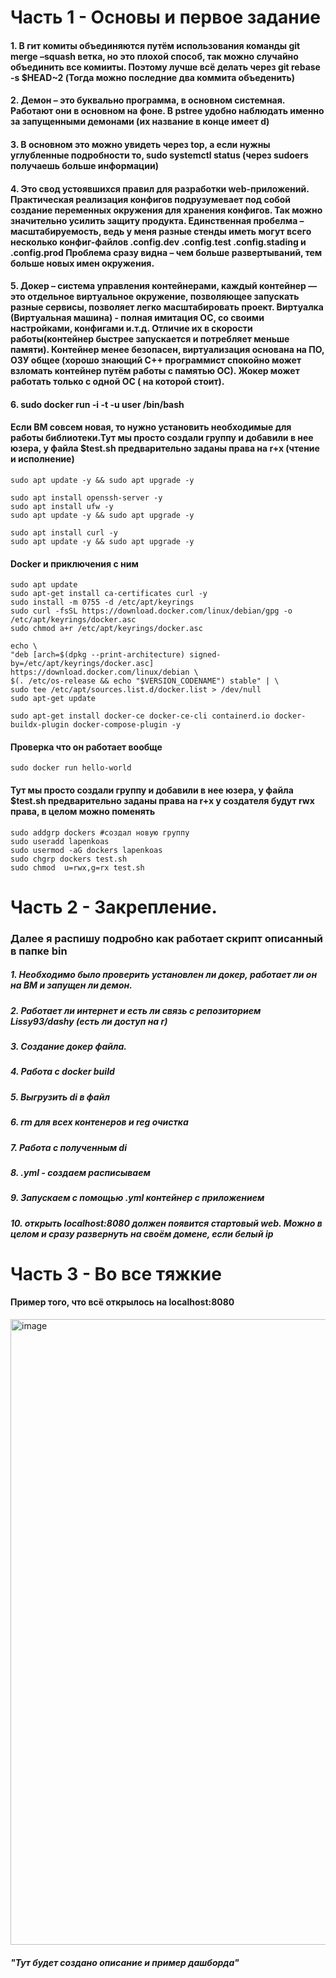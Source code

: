 # Часть 1 - Основы и первое задание
 
<H4>1.	В гит комиты объединяются путём использования команды git merge –squash ветка, но это плохой способ, так можно случайно объединить все комииты. Поэтому лучше всё делать через git rebase -s $HEAD~2 (Тогда можно последние два коммита объеденить)</H4>
<H4>2.	Демон – это буквально программа, в основном системная. Работают они в основном на фоне. В pstree удобно наблюдать именно за запущенными демонами (их название в конце имеет d)</H4>
<H4>3.	В основном это можно увидеть через top, а если нужны углубленные подробности то, sudo systemctl status (через sudoers получаешь больше информации)</H4>
<H4>4.	Это свод устоявшихся правил для разработки web-приложений. Практическая реализация конфигов подрузумевает под собой создание переменных окружения для хранения конфигов. Так можно значительно усилить защиту продукта. Единственная пробелма – масштабируемость, ведь у меня разные стенды иметь могут всего несколько конфиг-файлов 
.config.dev .config.test .config.stading и .config.prod
Проблема сразу видна – чем больше развертываний, тем больше новых имен окружения.</H4>
<H4>5.	Докер – система управления контейнерами, каждый контейнер — это отдельное виртуальное окружение, позволяющее запускать разные сервисы, позволяет легко масштабировать проект. Виртуалка (Виртуальная машина) - полная  имитация ОС, со своими настройками, конфигами и.т.д.
Отличие их в скорости работы(контейнер быстрее запускается и потребляет меньше памяти). Контейнер менее безопасен, виртуализация основана на ПО, ОЗУ общее (хорошо знающий C++ программист спокойно может взломать контейнер путём работы с памятью ОС). Жокер может работать только с одной ОС ( на которой стоит).</H4>
<H4>6.	  sudo docker run -i -t -u user /bin/bash
</H4>



<H4>Если ВМ совсем новая, то нужно установить необходимые для работы библиотеки.Тут мы просто создали группу и добавили в нее юзера, у файла $test.sh предварительно заданы права на r+x (чтение и исполнение)</H4>

    sudo apt update -y && sudo apt upgrade -y

    sudo apt install openssh-server -y
    sudo apt install ufw -y
    sudo apt update -y && sudo apt upgrade -y

    sudo apt install curl -y
    sudo apt update -y && sudo apt upgrade -y
<H4>Docker и приключения с ним</H4>

    sudo apt update
    sudo apt-get install ca-certificates curl -y
    sudo install -m 0755 -d /etc/apt/keyrings
    sudo curl -fsSL https://download.docker.com/linux/debian/gpg -o /etc/apt/keyrings/docker.asc
    sudo chmod a+r /etc/apt/keyrings/docker.asc

    echo \
    "deb [arch=$(dpkg --print-architecture) signed-by=/etc/apt/keyrings/docker.asc] https://download.docker.com/linux/debian \
    $(. /etc/os-release && echo "$VERSION_CODENAME") stable" | \
    sudo tee /etc/apt/sources.list.d/docker.list > /dev/null
    sudo apt-get update

    sudo apt-get install docker-ce docker-ce-cli containerd.io docker-buildx-plugin docker-compose-plugin -y
<H4>Проверка что он работает вообще</H4>
<!-- Тут оставлю пасхалку, я на самом деле больше 3 дней подряд сижу и чисто баги свои же чищу, сейчас работает всё стабильно -->

    sudo docker run hello-world


<H4>Тут мы просто создали группу и добавили в нее юзера, у файла $test.sh предварительно заданы права на r+x у создателя будут rwx права, в целом можно поменять </H4>
    
    sudo addgrp dockers #создал новую группу
    sudo useradd lapenkoas
    sudo usermod -aG dockers lapenkoas
    sudo chgrp dockers test.sh
    sudo chmod  u=rwx,g=rx test.sh

    
# Часть 2 - Закрепление. 
<H3>
    Далее я распишу подробно как работает скрипт описанный в папке bin
</H3>

<H5>1.  Необходимо было проверить установлен ли докер, работает ли он на ВМ и запущен ли демон.</H5>
    <H5>
    2.  Работает ли интернет и есть ли связь с репозиторием Lissy93/dashy (есть ли доступ на r)</H5>
    <H5>
    3.  Создание докер файла.</H5>
    <H5>
    4.  Работа с docker build</H5>
    <H5>
    5.  Выгрузить di в файл</H5>
    <H5>
    6.  rm для всех контенеров и reg очистка</H5>
    <H5>
    7.  Работа с полученным di</H5>
    <H5>
    8.  .yml - создаем расписываем</H5>
    <H5>
    9.  Запускаем с помощью .yml контейнер с приложением</H5>
    <H5>
    10. открыть localhost:8080 должен появится стартовый web. Можно в целом и сразу развернуть на своём домене, если белый ip
</H5>

# Часть 3 - Во все тяжкие

<H4>
    Пример того, что всё открылось на localhost:8080
</H4>
    <img width="1864" height="1001" alt="image" src="https://github.com/user-attachments/assets/088cd73a-2f29-41dc-9047-988ed341d94d" />

<H5>"Тут будет создано описание и пример дашборда"</H5>







